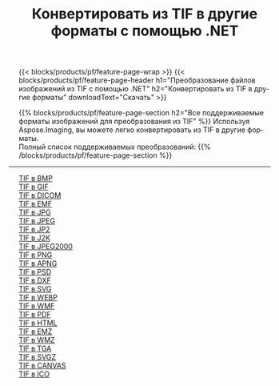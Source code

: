 ﻿---
title: Конвертировать из TIF в другие форматы с помощью .NET 
weight: 3920
url: /ru/net/conversion/from/tif 
lang: ru
langdirlevel: 2
locales: zh-hans,ja,it,ru,de,es,fr,nl,id,lt,pl,pt,vi,tr,ko,zh-hant,ar,hi,th,sv,cs,uk,he
description: Используя Aspose.Imaging, вы можете легко конвертировать из TIF в другие форматы.
---

{{< blocks/products/pf/feature-page-wrap >}}
{{< blocks/products/pf/feature-page-header h1="Преобразование файлов изображений из TIF с помощью .NET" h2="Конвертировать из TIF в другие форматы" downloadText="Скачать" >}}


{{% blocks/products/pf/feature-page-section  h2="Все поддерживаемые форматы изображений для преобразования из TIF" %}}
Используя Aspose.Imaging, вы можете легко конвертировать из TIF в другие форматы.
<br/>
Полный список поддерживаемых преобразований:
{{% /blocks/products/pf/feature-page-section %}}
<div class="container-fluid productfamilypage bg-gray">
    <div class="convertypes bg-gray agp-content section">
        <div class="container">
		<hr style="margin-left:-20px;"/>
		<div class="row other-converters">
		    <div class='col-md-2 other-converter remove-lp remove-rp'><a href="/imaging/ru/net/conversion/tif-to-bmp" >TIF в BMP</a></div><div class='col-md-2 other-converter remove-lp remove-rp'><a href="/imaging/ru/net/conversion/tif-to-gif" >TIF в GIF</a></div><div class='col-md-2 other-converter remove-lp remove-rp'><a href="/imaging/ru/net/conversion/tif-to-dicom" >TIF в DICOM</a></div><div class='col-md-2 other-converter remove-lp remove-rp'><a href="/imaging/ru/net/conversion/tif-to-emf" >TIF в EMF</a></div><div class='col-md-2 other-converter remove-lp remove-rp'><a href="/imaging/ru/net/conversion/tif-to-jpg" >TIF в JPG</a></div><div class='col-md-2 other-converter remove-lp remove-rp'><a href="/imaging/ru/net/conversion/tif-to-jpeg" >TIF в JPEG</a></div><div class='col-md-2 other-converter remove-lp remove-rp'><a href="/imaging/ru/net/conversion/tif-to-jp2" >TIF в JP2</a></div><div class='col-md-2 other-converter remove-lp remove-rp'><a href="/imaging/ru/net/conversion/tif-to-j2k" >TIF в J2K</a></div><div class='col-md-2 other-converter remove-lp remove-rp'><a href="/imaging/ru/net/conversion/tif-to-jpeg2000" >TIF в JPEG2000</a></div><div class='col-md-2 other-converter remove-lp remove-rp'><a href="/imaging/ru/net/conversion/tif-to-png" >TIF в PNG</a></div><div class='col-md-2 other-converter remove-lp remove-rp'><a href="/imaging/ru/net/conversion/tif-to-apng" >TIF в APNG</a></div><div class='col-md-2 other-converter remove-lp remove-rp'><a href="/imaging/ru/net/conversion/tif-to-psd" >TIF в PSD</a></div><div class='col-md-2 other-converter remove-lp remove-rp'><a href="/imaging/ru/net/conversion/tif-to-dxf" >TIF в DXF</a></div><div class='col-md-2 other-converter remove-lp remove-rp'><a href="/imaging/ru/net/conversion/tif-to-svg" >TIF в SVG</a></div><div class='col-md-2 other-converter remove-lp remove-rp'><a href="/imaging/ru/net/conversion/tif-to-webp" >TIF в WEBP</a></div><div class='col-md-2 other-converter remove-lp remove-rp'><a href="/imaging/ru/net/conversion/tif-to-wmf" >TIF в WMF</a></div><div class='col-md-2 other-converter remove-lp remove-rp'><a href="/imaging/ru/net/conversion/tif-to-pdf" >TIF в PDF</a></div><div class='col-md-2 other-converter remove-lp remove-rp'><a href="/imaging/ru/net/conversion/tif-to-html" >TIF в HTML</a></div><div class='col-md-2 other-converter remove-lp remove-rp'><a href="/imaging/ru/net/conversion/tif-to-emz" >TIF в EMZ</a></div><div class='col-md-2 other-converter remove-lp remove-rp'><a href="/imaging/ru/net/conversion/tif-to-wmz" >TIF в WMZ</a></div><div class='col-md-2 other-converter remove-lp remove-rp'><a href="/imaging/ru/net/conversion/tif-to-tga" >TIF в TGA</a></div><div class='col-md-2 other-converter remove-lp remove-rp'><a href="/imaging/ru/net/conversion/tif-to-svgz" >TIF в SVGZ</a></div><div class='col-md-2 other-converter remove-lp remove-rp'><a href="/imaging/ru/net/conversion/tif-to-canvas" >TIF в CANVAS</a></div><div class='col-md-2 other-converter remove-lp remove-rp'><a href="/imaging/ru/net/conversion/tif-to-ico" >TIF в ICO</a></div>
                </div>
        </div>
    </div>
</div>
<br/>

